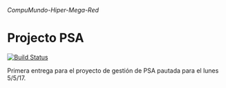 *CompuMundo-Hiper-Mega-Red*
# Projecto PSA
[![Build Status](https://travis-ci.org/rodrivaldivia/PSA-Project-CompuMundo-Hiper-Mega-Red.svg?branch=master)](https://travis-ci.org/rodrivaldivia/PSA-Project-CompuMundo-Hiper-Mega-Red)

Primera entrega para el proyecto de gestión de PSA pautada para el lunes 5/5/17.
